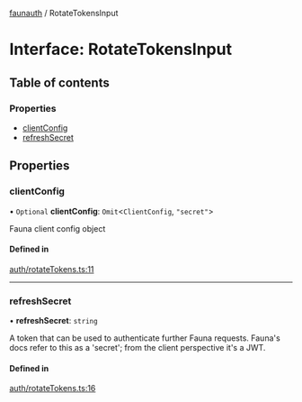[faunauth](../index.md) / RotateTokensInput

# Interface: RotateTokensInput

## Table of contents

### Properties

- [clientConfig](RotateTokensInput.md#clientconfig)
- [refreshSecret](RotateTokensInput.md#refreshsecret)

## Properties

### clientConfig

• `Optional` **clientConfig**: `Omit`<`ClientConfig`, ``"secret"``\>

Fauna client config object

#### Defined in

[auth/rotateTokens.ts:11](https://github.com/alexnitta/faunauth/blob/baabf83/src/auth/rotateTokens.ts#L11)

___

### refreshSecret

• **refreshSecret**: `string`

A token that can be used to authenticate further Fauna requests. Fauna's docs refer to this
as a 'secret'; from the client perspective it's a JWT.

#### Defined in

[auth/rotateTokens.ts:16](https://github.com/alexnitta/faunauth/blob/baabf83/src/auth/rotateTokens.ts#L16)
